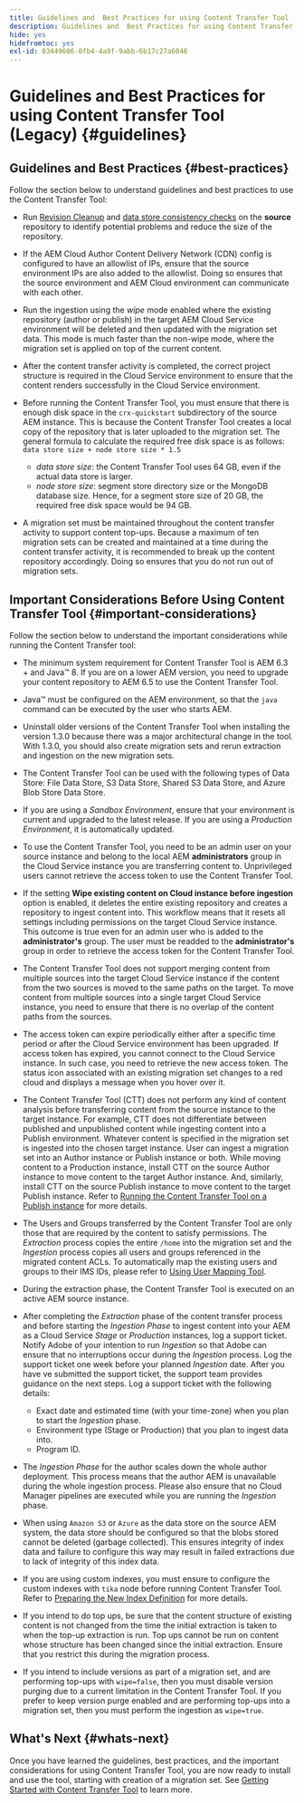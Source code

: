 ```yaml
---
title: Guidelines and  Best Practices for using Content Transfer Tool (Legacy)
description: Guidelines and  Best Practices for using Content Transfer Tool
hide: yes
hidefromtoc: yes
exl-id: 03449606-0fb4-4a9f-9abb-6b17c27a6046
---
```

# Guidelines and  Best Practices for using Content Transfer Tool (Legacy) {#guidelines}

## Guidelines and Best Practices {#best-practices}

Follow the section below to understand guidelines and best practices to use the Content Transfer Tool:

* Run [Revision Cleanup](https://experienceleague.adobe.com/docs/experience-manager-65/deploying/deploying/revision-cleanup.html) and [data store consistency checks](https://experienceleague.adobe.com/docs/experience-cloud-kcs/kbarticles/KA-16550.html?lang=en) on the **source** repository to identify potential problems and reduce the size of the repository.

* If the AEM Cloud Author Content Delivery Network (CDN) config is configured to have an allowlist of IPs, ensure that the source environment IPs are also added to the allowlist. Doing so ensures that the source environment and AEM Cloud environment can communicate with each other.

* Run the ingestion using the *wipe* mode enabled where the existing repository (author or publish) in the target AEM Cloud Service environment will be deleted and then updated with the migration set data. This mode is much faster than the non-wipe mode,  where the migration set is applied on top of the current content.

* After the content transfer activity is completed, the correct project structure is required in the Cloud Service environment to ensure that the content renders successfully in the Cloud Service environment.

* Before running the Content Transfer Tool, you must ensure that there is enough disk space in the `crx-quickstart` subdirectory of the source AEM instance. This is because the Content Transfer Tool creates a local copy of the repository that is later uploaded to the migration set. 
   The general formula to calculate the required free disk space is as follows:
   `data store size + node store size * 1.5`

     * *data store size*: the Content Transfer Tool uses 64 GB, even if the actual data store is larger.
     * *node store size*: segment store directory size or the MongoDB database size.
  Hence, for a segment store size of 20 GB, the required free disk space would be 94 GB.
  
* A migration set must be maintained throughout the content transfer activity to support content top-ups. Because a maximum of ten migration sets can be created and maintained at a time during the content transfer activity, it is recommended to break up the content repository accordingly. Doing so ensures that you do not run out of migration sets.

## Important Considerations Before Using Content Transfer Tool {#important-considerations}

Follow the section below to understand the important considerations while running the Content Transfer tool:

* The minimum system requirement for Content Transfer Tool is AEM 6.3 + and Java&trade; 8. If you are on a lower AEM version, you need to upgrade your content repository to AEM 6.5 to use the Content Transfer Tool.

* Java&trade; must be configured on the AEM environment, so that the `java` command can be executed by the user who starts AEM.

* Uninstall older versions of the Content Transfer Tool when installing the version 1.3.0 because there was a major architectural change in the tool. With 1.3.0, you should also create migration sets and rerun extraction and ingestion on the new migration sets.

* The Content Transfer Tool can be used with the following types of Data Store: File Data Store, S3 Data Store, Shared S3 Data Store, and Azure Blob Store Data Store.

* If you are using a *Sandbox Environment*, ensure that your environment is current and upgraded to the latest release. If you are using a *Production Environment*, it is automatically updated.

* To use the Content Transfer Tool, you need to be an admin user on your source instance and belong to the local AEM **administrators** group in the Cloud Service instance you are transferring content to. Unprivileged users cannot retrieve the access token to use the Content Transfer Tool.

* If the setting **Wipe existing content on Cloud instance before ingestion** option is enabled, it deletes the entire existing repository and creates a repository to ingest content into. This workflow means that it resets all settings including permissions on the target Cloud Service instance. This outcome is true even for an admin user who is added to the **administrator's** group. The user must be readded to the **administrator's** group in order to retrieve the access token for the Content Transfer Tool.

* The Content Transfer Tool does not support merging content from multiple sources into the target Cloud Service instance if the content from the two sources is moved to the same paths on the target. To move content from multiple sources into a single target Cloud Service instance, you need to ensure that there is no overlap of the content paths from the sources.

* The access token can expire periodically either after a specific time period or after the Cloud Service environment has been upgraded. If access token has expired, you cannot connect to the Cloud Service instance. In such case, you need to retrieve the new access token. The status icon associated with an existing migration set changes to a red cloud and displays a message when you hover over it.

* The Content Transfer Tool (CTT) does not perform any kind of content analysis before transferring content from the source instance to the target instance. For example, CTT does not differentiate between published and unpublished content while ingesting content into a Publish environment. Whatever content is specified in the migration set is ingested into the chosen target instance. User can ingest a migration set into an Author instance or Publish instance or both. While moving content to a Production instance, install CTT on the source Author instance to move content to the target Author instance. And, similarly, install CTT on the source Publish instance to move content to the target Publish instance. Refer to [Running the Content Transfer Tool on a Publish instance](https://experienceleague.adobe.com/docs/experience-manager-cloud-service/content/migration-journey/cloud-migration/content-transfer-tool/getting-started-content-transfer-tool.html?lang=en#running-tool) for more details.

* The Users and Groups transferred by the Content Transfer Tool are only those that are required by the content to satisfy permissions. The *Extraction* process copies the entire `/home` into the migration set and the *Ingestion* process copies all users and groups referenced in the migrated content ACLs. To automatically map the existing users and groups to their IMS IDs, please refer to [Using User Mapping Tool](https://experienceleague.adobe.com/docs/experience-manager-cloud-service/content/migration-journey/cloud-migration/content-transfer-tool/legacy-user-mapping-tool/using-user-mapping-tool-legacy.html?lang=en).

* During the extraction phase, the Content Transfer Tool is executed on an active AEM source instance.

* After completing the *Extraction* phase of the content transfer process and before starting the *Ingestion Phase* to ingest content into your AEM as a Cloud Service *Stage* or *Production* instances, log a support ticket. Notify Adobe of your intention to run *Ingestion* so that Adobe can ensure that no interruptions occur during the *Ingestion* process. Log the support ticket one week before your planned *Ingestion* date. After you have ve submitted the support ticket, the support team provides guidance on the next steps. Log a support ticket with the following details:

   * Exact date and estimated time (with your time-zone) when you plan to start the *Ingestion* phase. 
   * Environment type (Stage or Production) that you plan to ingest data into.
   * Program ID.

* The *Ingestion Phase* for the author scales down the whole author deployment. This process means that the author AEM is unavailable during the whole ingestion process. Please also ensure that no Cloud Manager pipelines are executed while you are running the *Ingestion* phase. 

* When using `Amazon S3` or `Azure` as the data store on the source AEM system, the data store should be configured so that the blobs stored cannot be deleted (garbage collected). This ensures integrity of index data and failure to configure this way may result in failed extractions due to lack of integrity of this index data.

* If you are using custom indexes, you must ensure to configure  the custom indexes with `tika` node before running Content Transfer Tool. Refer to [Preparing the New Index Definition](https://experienceleague.adobe.com/docs/experience-manager-cloud-service/content/operations/indexing.html?lang=en#preparing-the-new-index-definition) for more details.

* If you intend to do top ups, be sure that the content structure of existing content is not changed from the time the initial extraction is taken to when the top-up extraction is run. Top ups cannot be run on content whose structure has been changed since the initial extraction. Ensure that you restrict this during the migration process.

* If you intend to include versions as part of a migration set, and are performing top-ups with `wipe=false`, then you must disable version purging due to a current limitation in the Content Transfer Tool. If you prefer to keep version purge enabled and are performing top-ups into a migration set, then you must perform the ingestion as `wipe=true`.

## What's Next {#whats-next}

Once you have learned the guidelines, best practices, and the important considerations for using Content Transfer Tool, you are now ready to install and use the tool, starting with creation of a migration set. See [Getting Started with Content Transfer Tool](https://experienceleague.adobe.com/docs/experience-manager-cloud-service/content/migration-journey/cloud-migration/content-transfer-tool/getting-started-content-transfer-tool.html?lang=en) to learn more.
